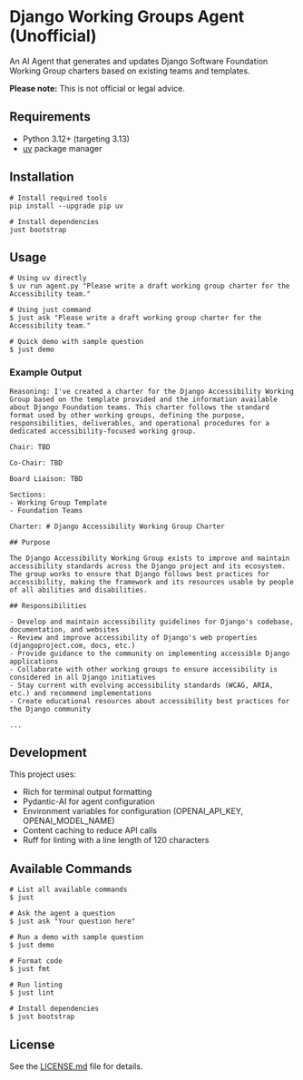 # Django Working Groups Agent (Unofficial)

An AI Agent that generates and updates Django Software Foundation Working Group charters based on existing teams and templates.

**Please note:** This is not official or legal advice.

## Requirements

- Python 3.12+ (targeting 3.13)
- [uv](https://github.com/astral-sh/uv) package manager

## Installation

```shell
# Install required tools
pip install --upgrade pip uv

# Install dependencies
just bootstrap
```

## Usage

```shell
# Using uv directly
$ uv run agent.py "Please write a draft working group charter for the Accessibility team."

# Using just command
$ just ask "Please write a draft working group charter for the Accessibility team."

# Quick demo with sample question
$ just demo
```

### Example Output

```
Reasoning: I've created a charter for the Django Accessibility Working Group based on the template provided and the information available about Django Foundation teams. This charter follows the standard format used by other working groups, defining the purpose, responsibilities, deliverables, and operational procedures for a dedicated accessibility-focused working group.

Chair: TBD

Co-Chair: TBD

Board Liaison: TBD

Sections:
- Working Group Template
- Foundation Teams

Charter: # Django Accessibility Working Group Charter

## Purpose

The Django Accessibility Working Group exists to improve and maintain accessibility standards across the Django project and its ecosystem. The group works to ensure that Django follows best practices for accessibility, making the framework and its resources usable by people of all abilities and disabilities.

## Responsibilities

- Develop and maintain accessibility guidelines for Django's codebase, documentation, and websites
- Review and improve accessibility of Django's web properties (djangoproject.com, docs, etc.)
- Provide guidance to the community on implementing accessible Django applications
- Collaborate with other working groups to ensure accessibility is considered in all Django initiatives
- Stay current with evolving accessibility standards (WCAG, ARIA, etc.) and recommend implementations
- Create educational resources about accessibility best practices for the Django community

...
```

## Development

This project uses:
- Rich for terminal output formatting
- Pydantic-AI for agent configuration
- Environment variables for configuration (OPENAI_API_KEY, OPENAI_MODEL_NAME)
- Content caching to reduce API calls
- Ruff for linting with a line length of 120 characters

## Available Commands

```shell
# List all available commands
$ just

# Ask the agent a question
$ just ask "Your question here"

# Run a demo with sample question
$ just demo

# Format code
$ just fmt

# Run linting
$ just lint

# Install dependencies
$ just bootstrap
```

## License

See the [LICENSE.md](LICENSE.md) file for details.
